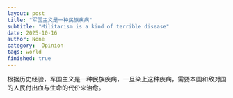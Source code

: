 ```yaml
---
layout: post
title: "军国主义是一种民族疾病"
subtitle: "Militarism is a kind of terrible disease"
date: 2025-10-16
author: None
category:  Opinion
tags: world
finished: true
---
```



根据历史经验，军国主义是一种民族疾病，一旦染上这种疾病，需要本国和敌对国的人民付出血与生命的代价来治愈。

